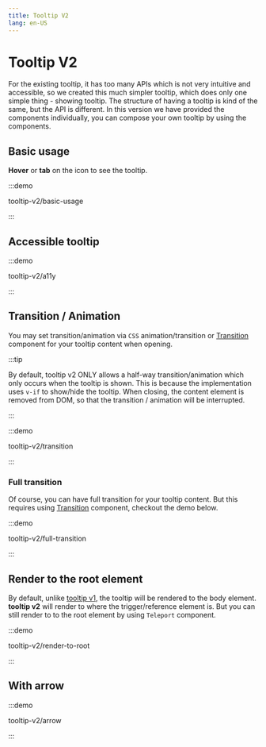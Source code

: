 ```yaml
---
title: Tooltip V2
lang: en-US
---
```


# Tooltip V2

For the existing tooltip, it has too many APIs which is not very intuitive and accessible, so we created this much simpler tooltip, which does only one simple thing - showing tooltip. The structure of having a tooltip is kind of the same, but the API is different. In this version we have provided the components individually, you can compose your own tooltip by using the components.

## Basic usage

**Hover** or **tab** on the icon to see the tooltip.

:::demo

tooltip-v2/basic-usage

:::

## Accessible tooltip

:::demo

tooltip-v2/a11y

:::

## Transition / Animation

You may set transition/animation via `CSS` animation/transition or [Transition](https://vuejs.org/guide/built-ins/transition.html#transition) component for your tooltip content when opening.

:::tip

By default, tooltip v2 ONLY allows a half-way transition/animation which only occurs when the tooltip is shown. This is because the implementation uses `v-if` to show/hide the tooltip. When closing, the content element is removed from DOM, so that the transition / animation will be interrupted.

:::

:::demo

tooltip-v2/transition

:::

### Full transition

Of course, you can have full transition for your tooltip content. But this requires using [Transition](https://vuejs.org/guide/built-ins/transition.html#transition) component, checkout the demo below.

:::demo

tooltip-v2/full-transition

:::

## Render to the root element

By default, unlike [tooltip v1](./tooltip.md), the tooltip will be rendered to the body element. **tooltip v2** will render to where the trigger/reference element is. But you can still render to to the root element by using `Teleport` component.

:::demo

tooltip-v2/render-to-root

:::

## With arrow

:::demo

tooltip-v2/arrow

:::

<!-- ## Composing your own tooltip

## Tooltip V2 APIs

### Tooltip Root

### Tooltip Trigger

### Tooltip Content

### Tooltip Arrow

### Tooltip Reference -->
